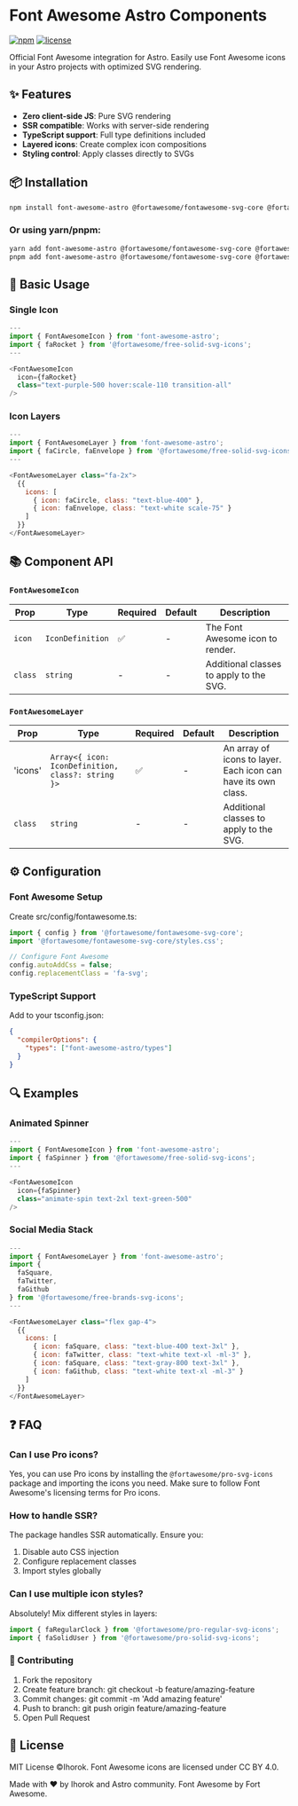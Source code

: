 # Font Awesome Astro Components

[![npm](https://img.shields.io/npm/v/font-awesome-astro)](https://www.npmjs.com/package/fontawesome-astro)
[![license](https://img.shields.io/npm/l/font-awesome-astro)](LICENSE)

Official Font Awesome integration for Astro. Easily use Font Awesome icons in your Astro projects with optimized SVG rendering.

## ✨ Features

- **Zero client-side JS**: Pure SVG rendering
- **SSR compatible**: Works with server-side rendering
- **TypeScript support**: Full type definitions included
- **Layered icons**: Create complex icon compositions
- **Styling control**: Apply classes directly to SVGs

## 📦 Installation

```bash
npm install font-awesome-astro @fortawesome/fontawesome-svg-core @fortawesome/free-solid-svg-icons
```
### Or using yarn/pnpm:
```bash
yarn add font-awesome-astro @fortawesome/fontawesome-svg-core @fortawesome/free-solid-svg-icons
pnpm add font-awesome-astro @fortawesome/fontawesome-svg-core @fortawesome/free-solid-svg-icons
```

## 🚀 Basic Usage

### Single Icon

```js
---
import { FontAwesomeIcon } from 'font-awesome-astro';
import { faRocket } from '@fortawesome/free-solid-svg-icons';
---

<FontAwesomeIcon 
  icon={faRocket} 
  class="text-purple-500 hover:scale-110 transition-all"
/>
```

### Icon Layers

```js
---
import { FontAwesomeLayer } from 'font-awesome-astro';
import { faCircle, faEnvelope } from '@fortawesome/free-solid-svg-icons';
---

<FontAwesomeLayer class="fa-2x">
  {{
    icons: [
      { icon: faCircle, class: "text-blue-400" },
      { icon: faEnvelope, class: "text-white scale-75" }
    ]
  }}
</FontAwesomeLayer>
```

## 📚 Component API
### `FontAwesomeIcon`
| Prop | Type | Required | Default | Description |
|------|------|----------|---------|-------------|
| `icon` | `IconDefinition` | ✅ | - | The Font Awesome icon to render. |
| `class` | `string` | - | - | Additional classes to apply to the SVG. |
### `FontAwesomeLayer`
| Prop | Type | Required | Default | Description |
|------|------|----------|---------|-------------|
| 'icons' | `Array<{ icon: IconDefinition, class?: string }>` | ✅ | - | An array of icons to layer. Each icon can have its own class. |
| `class` | `string` | - | - | Additional classes to apply to the SVG. |

## ⚙️ Configuration

### Font Awesome Setup

Create src/config/fontawesome.ts:
```ts
import { config } from '@fortawesome/fontawesome-svg-core';
import '@fortawesome/fontawesome-svg-core/styles.css';

// Configure Font Awesome
config.autoAddCss = false;
config.replacementClass = 'fa-svg';
```

### TypeScript Support

Add to your tsconfig.json:
```json
{
  "compilerOptions": {
    "types": ["font-awesome-astro/types"]
  }
}
```

## 🔍 Examples

### Animated Spinner

```js
---
import { FontAwesomeIcon } from 'font-awesome-astro';
import { faSpinner } from '@fortawesome/free-solid-svg-icons';
---

<FontAwesomeIcon 
  icon={faSpinner} 
  class="animate-spin text-2xl text-green-500"
/>
```
### Social Media Stack
```js
---
import { FontAwesomeLayer } from 'font-awesome-astro';
import { 
  faSquare,
  faTwitter,
  faGithub
} from '@fortawesome/free-brands-svg-icons';
---

<FontAwesomeLayer class="flex gap-4">
  {{
    icons: [
      { icon: faSquare, class: "text-blue-400 text-3xl" },
      { icon: faTwitter, class: "text-white text-xl -ml-3" },
      { icon: faSquare, class: "text-gray-800 text-3xl" },
      { icon: faGithub, class: "text-white text-xl -ml-3" }
    ]
  }}
</FontAwesomeLayer>
```

## ❓ FAQ

### Can I use Pro icons?
Yes, you can use Pro icons by installing the `@fortawesome/pro-svg-icons` package and importing the icons you need. Make sure to follow Font Awesome's licensing terms for Pro icons.
### How to handle SSR?
The package handles SSR automatically. Ensure you:
1. Disable auto CSS injection
2. Configure replacement classes
3. Import styles globally
### Can I use multiple icon styles?
Absolutely! Mix different styles in layers:
```js
import { faRegularClock } from '@fortawesome/pro-regular-svg-icons';
import { faSolidUser } from '@fortawesome/pro-solid-svg-icons';
```

### 🤝 Contributing
1. Fork the repository
2. Create feature branch: git checkout -b feature/amazing-feature
3. Commit changes: git commit -m 'Add amazing feature'
4. Push to branch: git push origin feature/amazing-feature
5. Open Pull Request

## 📄 License

MIT License ©Ihorok. Font Awesome icons are licensed under CC BY 4.0.

Made with ❤️ by Ihorok and Astro community.
Font Awesome by Fort Awesome.